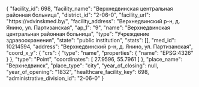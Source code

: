 {
    "facility_id": 698,
    "facility_name": "Верхнедвинская центральная районная больница",
    "district_id": "2-06-0",
    "facility_url": "https:\/\/vdvinskmed.by\/",
    "facility_address": "Верхнедвинский р-н, д. Янино, ул. Партизанская",
    "ap_1": "9",
    "name": "Верхнедвинская центральная районная больница",
    "type": "Учреждение здравоохранения",
    "state": "public institution",
    "stats": [],
    "med_id": 10214594,
    "address": "Верхнедвинский р-н, д. Янино, ул. Партизанская",
    "coord_x_y": {
        "crs": {
            "type": "name",
            "properties": {
                "name": "EPSG:4326"
            }
        },
        "type": "Point",
        "coordinates": [
            27.9596,
            55.7961
        ]
    },
    "place_name": "Верхнедвинск",
    "place_type": "city",
    "year_of_closing": null,
    "year_of_opening": "1832",
    "healthcare_facility_key": 698,
    "administrative_division_id": "2-06-0"
}